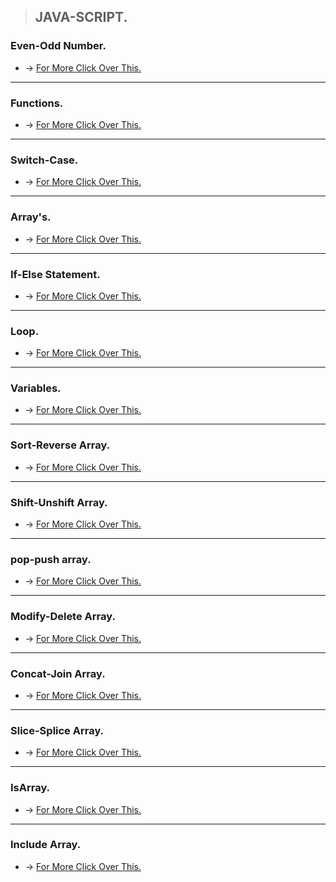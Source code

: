> ## JAVA-SCRIPT.

### Even-Odd Number.
* -> [For More Click Over This.](./MD/Even-Odd-Number.md)
---

### Functions.
* -> [For More Click Over This.](./MD/Function.md)
---

### Switch-Case.
* -> [For More Click Over This.](./MD/Switch-case.md)
---

### Array's.
* -> [For More Click Over This.](./MD/array.md)
---

### If-Else Statement.
* -> [For More Click Over This.](./MD/If-Else.md)
---

### Loop.
* -> [For More Click Over This.](./MD/loop.md)
---
### Variables.
* -> [For More Click Over This.](./MD/Variable.md)
---
### Sort-Reverse Array.
* -> [For More Click Over This.](./MD/sort-reverse-array.md)
---
### Shift-Unshift Array.
* -> [For More Click Over This.](./MD/shift-unshift.md)
---
### pop-push array.
* -> [For More Click Over This.](./MD/pop-push-array.md)
---
### Modify-Delete Array.
* -> [For More Click Over This.](./MD/modify-delete-array.md)
---
### Concat-Join Array.
* -> [For More Click Over This.](./MD/Concat-Join-Array.md)
---
### Slice-Splice Array.
* -> [For More Click Over This.](./MD/slice-splice-array.md)
---
### IsArray.
* -> [For More Click Over This.](./MD/isarray.md)
---
### Include Array.
* -> [For More Click Over This.](./MD/include-array.md)